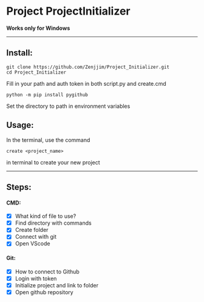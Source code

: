 # Project ProjectInitializer

**Works only for Windows**

---

## Install:
```
git clone https://github.com/Zenjjim/Project_Initializer.git
cd Project_Initializer
```
Fill in your path and auth token in both script.py and create.cmd
```
python -m pip install pygithub
```
Set the directory to path in environment variables


## Usage:
In the terminal, use the command
```
create <project_name>
```
in terminal to create your new project


---

## Steps:
#### CMD:
- [x] What kind of file to use?
- [x] Find directory with commands
- [x] Create folder
- [x] Connect with git
- [x] Open VScode
#### Git:
- [x] How to connect to Github
- [x] Login with token
- [x] Initialize project and link to folder
- [x] Open github repository
